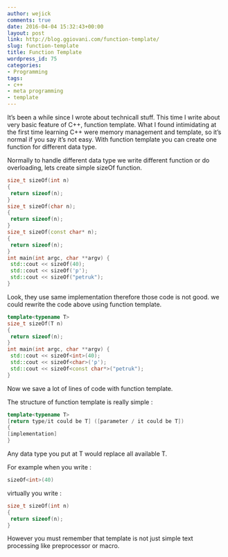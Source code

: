 ```yaml
---
author: wejick
comments: true
date: 2016-04-04 15:32:43+00:00
layout: post
link: http://blog.ggiovani.com/function-template/
slug: function-template
title: Function Template
wordpress_id: 75
categories:
- Programming
tags:
- c++
- meta programming
- template
---
```


It’s been a while since I wrote about technicall stuff. This time I write about very basic feature of C++, function template. What I found intimidating at the first time learning C++ were memory management and template, so it’s normal if you say it’s not easy.
With function template you can create one function for different data type.

Normally to handle different data type we write different function or do overloading, lets create simple sizeOf function.

```C++
size_t sizeOf(int n)
{
 return sizeof(n);
}
size_t sizeOf(char n);
{
 return sizeof(n);
}
size_t sizeOf(const char* n);
{
 return sizeof(n);
}
int main(int argc, char **argv) {
 std::cout << sizeOf(40);
 std::cout << sizeOf('p');
 std::cout << sizeOf("petruk");
}
```

Look, they use same implementation therefore those code is not good.
we could rewrite the code above using function template.

```C++
template<typename T>
size_t sizeOf(T n)
{
 return sizeof(n);
}
int main(int argc, char **argv) {
 std::cout << sizeOf<int>(40);
 std::cout << sizeOf<char>('p');
 std::cout << sizeOf<const char*>("petruk");
}
```

Now we save a lot of lines of code with function template.

The structure of function template is really simple :

```C++
template<typename T>
[return type/it could be T] ([parameter / it could be T])
{
[implementation]
}
```

Any data type you put at T would replace all available T.

For example when you write :

```C++
sizeOf<int>(40)
```

virtually you write :

```C++
size_t sizeOf(int n)
{
 return sizeof(n);
}
```

However you must remember that template is not just simple text processing like preprocessor or macro.
